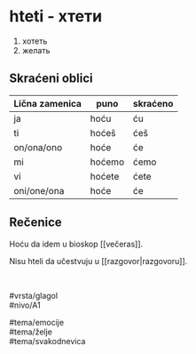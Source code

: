 # hteti - хтети

1. хотеть  
2. желать

## Skraćeni oblici

| Lična zamenica | puno   | skraćeno |
| -------------- | ------ | -------- |
| ja             | hoću   | ću       |
| ti             | hoćeš  | ćeš      |
| on/ona/ono     | hoće   | će       |
| mi             | hoćemo | ćemo     |
| vi             | hoćete | ćete     |
| oni/one/ona    | hoće   | će       |

## Rečenice

Hoću da idem u bioskop [[večeras]].

Nisu hteli da učestvuju u [[razgovor|razgovoru]].

<br>

#vrsta/glagol  
#nivo/A1  

#tema/emocije  
#tema/želje  
#tema/svakodnevica  
